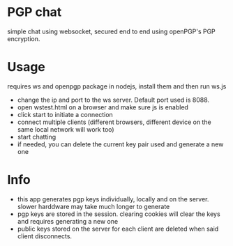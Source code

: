 # PGP chat
simple chat using websocket, secured end to end using openPGP's PGP encryption. 

# Usage
requires ws and openpgp package in nodejs, install them and then run ws.js
- change the ip and port to the ws server. Default port used is 8088.
- open wstest.html on a browser and make sure js is enabled
- click start to initiate a connection
- connect multiple clients (different browsers, different device on the same local network will work too)
- start chatting
- if needed, you can delete the current key pair used and generate a new one

# Info
- this app generates pgp keys individually, locally and on the server. slower harddware may take much longer to generate
- pgp keys are stored in the session. clearing cookies will clear the keys and requires generating a new one
- public keys stored on the server for each client are deleted when said client disconnects.
